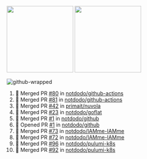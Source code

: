 <a href="https://github.com/notdodo"><img src="https://github-readme-stats.vercel.app/api?username=notdodo&count_private=true&theme=dark" height="180" /></a> <a href="https://github.com/notdodo"><img src="https://github-readme-stats.vercel.app/api/top-langs/?username=notdodo&langs_count=8&theme=dark&hide=tex,java,html,css&layout=compact" height="180" /></a>

![github-wrapped](https://github.com/notdodo/notdodo/assets/6991986/fb310ed4-7b6b-48dd-a447-4c85e6000edb)

<!--START_SECTION:activity-->
1. 🎉 Merged PR [#80](https://github.com/notdodo/github-actions/pull/80) in [notdodo/github-actions](https://github.com/notdodo/github-actions)
2. 🎉 Merged PR [#81](https://github.com/notdodo/github-actions/pull/81) in [notdodo/github-actions](https://github.com/notdodo/github-actions)
3. 🎉 Merged PR [#42](https://github.com/primait/nuvola/pull/42) in [primait/nuvola](https://github.com/primait/nuvola)
4. 🎉 Merged PR [#23](https://github.com/notdodo/goflat/pull/23) in [notdodo/goflat](https://github.com/notdodo/goflat)
5. 🎉 Merged PR [#1](https://github.com/notdodo/github/pull/1) in [notdodo/github](https://github.com/notdodo/github)
6. 💪 Opened PR [#1](https://github.com/notdodo/github/pull/1) in [notdodo/github](https://github.com/notdodo/github)
7. 🎉 Merged PR [#73](https://github.com/notdodo/IAMme-IAMme/pull/73) in [notdodo/IAMme-IAMme](https://github.com/notdodo/IAMme-IAMme)
8. 🎉 Merged PR [#72](https://github.com/notdodo/IAMme-IAMme/pull/72) in [notdodo/IAMme-IAMme](https://github.com/notdodo/IAMme-IAMme)
9. 🎉 Merged PR [#96](https://github.com/notdodo/pulumi-k8s/pull/96) in [notdodo/pulumi-k8s](https://github.com/notdodo/pulumi-k8s)
10. 🎉 Merged PR [#92](https://github.com/notdodo/pulumi-k8s/pull/92) in [notdodo/pulumi-k8s](https://github.com/notdodo/pulumi-k8s)
<!--END_SECTION:activity-->
